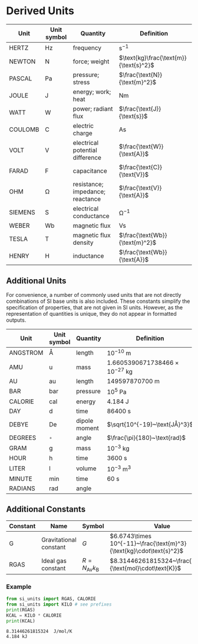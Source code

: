 # Derived Units

| Unit    | Unit symbol | Quantity                         | Definition                             |
| ------- | ----------- | -------------------------------- | -------------------------------------- |
| HERTZ   | $\text{Hz}$ | frequency                        | $\text{s}^{-1}$                        |
| NEWTON  | $\text{N}$  | force; weight                    | $\text{kg}\frac{\text{m}}{\text{s}^2}$ |
| PASCAL  | $\text{Pa}$ | pressure; stress                 | $\frac{\text{N}}{\text{m}^2}$          |
| JOULE   | $\text{J}$  | energy; work; heat               | $\text{N}\text{m}$                     |
| WATT    | $\text{W}$  | power; radiant flux              | $\frac{\text{J}}{\text{s}}$            |
| COULOMB | $\text{C}$  | electric charge                  | $\text{A}\text{s}$                     |
| VOLT    | $\text{V}$  | electrical potential difference  | $\frac{\text{W}}{\text{A}}$            |
| FARAD   | $\text{F}$  | capacitance                      | $\frac{\text{C}}{\text{V}}$            |
| OHM     | $\text{Ω}$  | resistance; impedance; reactance | $\frac{\text{V}}{\text{A}}$            |
| SIEMENS | $\text{S}$  | electrical conductance           | $\text{Ω}^{-1}$                        |
| WEBER   | $\text{Wb}$ | magnetic flux                    | $\text{V}\text{s}$                     |
| TESLA   | $\text{T}$  | magnetic flux density            | $\frac{\text{Wb}}{\text{m}^2}$         |
| HENRY   | $\text{H}$  | inductance                       | $\frac{\text{Wb}}{\text{A}}$           |


## Additional Units

For convenience, a number of commonly used units that are not directly combinations of SI base units is also included.
These constants simplify the specification of properties, that are not given in SI units. However, as the representation
of quantities is unique, they do not appear in formatted outputs.

| Unit     | Unit symbol  | Quantity      | Definition                                    |
| -------- | ------------ | ------------- | --------------------------------------------- |
| ANGSTROM | $\text{Å}$   | length        | $10^{-10}~\text{m}$                           |
| AMU      | $\text{u}$   | mass          | $1.6605390671738466\times 10^{-27}~\text{kg}$ |
| AU       | $\text{au}$  | length        | $149597870700~\text{m}$                       |
| BAR      | $\text{bar}$ | pressure      | $10^5~\text{Pa}$                              |
| CALORIE  | $\text{cal}$ | energy        | $4.184~\text{J}$                              |
| DAY      | $\text{d}$   | time          | $86400~\text{s}$                              |
| DEBYE    | $\text{De}$  | dipole moment | $\sqrt{10^{-19}~\text{JÅ}^3}$                 |
| DEGREES  | $^\circ$     | angle         | $\frac{\pi}{180}~\text{rad}$                  |
| GRAM     | $\text{g}$   | mass          | $10^{-3}~\text{kg}$                           |
| HOUR     | $\text{h}$   | time          | $3600~\text{s}$                               |
| LITER    | $\text{l}$   | volume        | $10^{-3}~\text{m}^3$                          |
| MINUTE   | $\text{min}$ | time          | $60~\text{s}$                                 |
| RADIANS  | $\text{rad}$ | angle         |                                               |

## Additional Constants

| Constant | Name                   | Symbol                    | Value                                                               |
| -------- | ---------------------- | ------------------------- | ------------------------------------------------------------------- |
| G        | Gravitational constant | $G$                       | $6.6743\times 10^{-11}~\frac{\text{m}^3}{\text{kg}\cdot\text{s}^2}$ |
| RGAS     | Ideal gas constant     | $R=N_\text{Av}k_\text{B}$ | $8.31446261815324~\frac{\text{J}}{\text{mol}\cdot\text{K}}$         |

### Example

```py linenums="1"
from si_units import RGAS, CALORIE
from si_units import KILO # see prefixes
print(RGAS)
KCAL = KILO * CALORIE
print(KCAL)
```
```
8.31446261815324  J/mol/K
4.184 kJ
```
